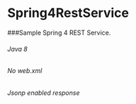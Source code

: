 # Spring4RestService
###Sample Spring 4 REST Service.  
###### Java 8
###### No web.xml  
###### Jsonp enabled response

